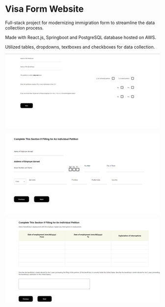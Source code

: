 # Visa Form Website

Full-stack project for modernizing immigration form to streamline the data collection process.

Made with React.js, Springboot and PostgreSQL database hosted on AWS.

Utilized tables, dropdowns, textboxes and checkboxes for data collection.

![alt text](readme_img3.png)

![alt text](readme_img2.png)

![alt text](readme_img1.png)